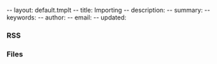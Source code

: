 -- layout: default.tmplt
-- title: Importing
-- description:
-- summary:
-- keywords:
-- author:
-- email:
-- updated:
### RSS


### Files
